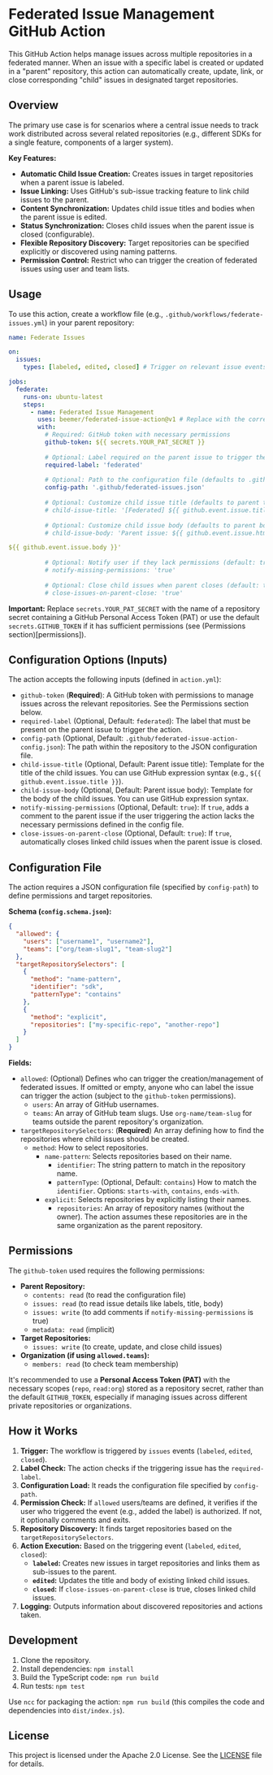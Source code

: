 # Federated Issue Management GitHub Action

This GitHub Action helps manage issues across multiple repositories in a federated manner. When an issue with a specific label is created or updated in a "parent" repository, this action can automatically create, update, link, or close corresponding "child" issues in designated target repositories.

## Overview

The primary use case is for scenarios where a central issue needs to track work distributed across several related repositories (e.g., different SDKs for a single feature, components of a larger system).

**Key Features:**

*   **Automatic Child Issue Creation:** Creates issues in target repositories when a parent issue is labeled.
*   **Issue Linking:** Uses GitHub's sub-issue tracking feature to link child issues to the parent.
*   **Content Synchronization:** Updates child issue titles and bodies when the parent issue is edited.
*   **Status Synchronization:** Closes child issues when the parent issue is closed (configurable).
*   **Flexible Repository Discovery:** Target repositories can be specified explicitly or discovered using naming patterns.
*   **Permission Control:** Restrict who can trigger the creation of federated issues using user and team lists.

## Usage

To use this action, create a workflow file (e.g., `.github/workflows/federate-issues.yml`) in your parent repository:

```yaml
name: Federate Issues

on:
  issues:
    types: [labeled, edited, closed] # Trigger on relevant issue events

jobs:
  federate:
    runs-on: ubuntu-latest
    steps:
      - name: Federated Issue Management
        uses: beemer/federated-issue-action@v1 # Replace with the correct version tag
        with:
          # Required: GitHub token with necessary permissions
          github-token: ${{ secrets.YOUR_PAT_SECRET }} 
          
          # Optional: Label required on the parent issue to trigger the action (defaults to federated)
          required-label: 'federated'
          
          # Optional: Path to the configuration file (defaults to .github/federated-issue-action-config.json)
          config-path: '.github/federated-issues.json' 
          
          # Optional: Customize child issue title (defaults to parent title)
          # child-issue-title: '[Federated] ${{ github.event.issue.title }}' 
          
          # Optional: Customize child issue body (defaults to parent body)
          # child-issue-body: 'Parent issue: ${{ github.event.issue.html_url }}

${{ github.event.issue.body }}'
          
          # Optional: Notify user if they lack permissions (default: true)
          # notify-missing-permissions: 'true'
          
          # Optional: Close child issues when parent closes (default: true)
          # close-issues-on-parent-close: 'true'
```

**Important:** Replace `secrets.YOUR_PAT_SECRET` with the name of a repository secret containing a GitHub Personal Access Token (PAT) or use the default `secrets.GITHUB_TOKEN` if it has sufficient permissions (see (Permissions section)[permissions]).

## Configuration Options (Inputs)

The action accepts the following inputs (defined in `action.yml`):

*   `github-token` (**Required**): A GitHub token with permissions to manage issues across the relevant repositories. See the Permissions section below.
*   `required-label` (Optional, Default: `federated`): The label that must be present on the parent issue to trigger the action.
*   `config-path` (Optional, Default: `.github/federated-issue-action-config.json`): The path within the repository to the JSON configuration file.
*   `child-issue-title` (Optional, Default: Parent issue title): Template for the title of the child issues. You can use GitHub expression syntax (e.g., `${{ github.event.issue.title }}`).
*   `child-issue-body` (Optional, Default: Parent issue body): Template for the body of the child issues. You can use GitHub expression syntax.
*   `notify-missing-permissions` (Optional, Default: `true`): If `true`, adds a comment to the parent issue if the user triggering the action lacks the necessary permissions defined in the config file.
*   `close-issues-on-parent-close` (Optional, Default: `true`): If `true`, automatically closes linked child issues when the parent issue is closed.

## Configuration File

The action requires a JSON configuration file (specified by `config-path`) to define permissions and target repositories.

**Schema (`config.schema.json`):**

```json
{
  "allowed": {
    "users": ["username1", "username2"],
    "teams": ["org/team-slug1", "team-slug2"]
  },
  "targetRepositorySelectors": [
    {
      "method": "name-pattern",
      "identifier": "sdk",
      "patternType": "contains" 
    },
    {
      "method": "explicit",
      "repositories": ["my-specific-repo", "another-repo"]
    }
  ]
}
```

**Fields:**

*   `allowed`: (Optional) Defines who can trigger the creation/management of federated issues. If omitted or empty, anyone who can label the issue can trigger the action (subject to the `github-token` permissions).
    *   `users`: An array of GitHub usernames.
    *   `teams`: An array of GitHub team slugs. Use `org-name/team-slug` for teams outside the parent repository's organization.
*   `targetRepositorySelectors`: (**Required**) An array defining how to find the repositories where child issues should be created.
    *   `method`: How to select repositories.
        *   `name-pattern`: Selects repositories based on their name.
            *   `identifier`: The string pattern to match in the repository name.
            *   `patternType`: (Optional, Default: `contains`) How to match the `identifier`. Options: `starts-with`, `contains`, `ends-with`.
        *   `explicit`: Selects repositories by explicitly listing their names.
            *   `repositories`: An array of repository names (without the owner). The action assumes these repositories are in the same organization as the parent repository.

## Permissions

The `github-token` used requires the following permissions:

*   **Parent Repository:**
    *   `contents: read` (to read the configuration file)
    *   `issues: read` (to read issue details like labels, title, body)
    *   `issues: write` (to add comments if `notify-missing-permissions` is true)
    *   `metadata: read` (implicit)
*   **Target Repositories:**
    *   `issues: write` (to create, update, and close child issues)
*   **Organization (if using `allowed.teams`):**
    *   `members: read` (to check team membership)

It's recommended to use a **Personal Access Token (PAT)** with the necessary scopes (`repo`, `read:org`) stored as a repository secret, rather than the default `GITHUB_TOKEN`, especially if managing issues across different private repositories or organizations.

## How it Works

1.  **Trigger:** The workflow is triggered by `issues` events (`labeled`, `edited`, `closed`).
2.  **Label Check:** The action checks if the triggering issue has the `required-label`.
3.  **Configuration Load:** It reads the configuration file specified by `config-path`.
4.  **Permission Check:** If `allowed` users/teams are defined, it verifies if the user who triggered the event (e.g., added the label) is authorized. If not, it optionally comments and exits.
5.  **Repository Discovery:** It finds target repositories based on the `targetRepositorySelectors`.
6.  **Action Execution:** Based on the triggering event (`labeled`, `edited`, `closed`):
    *   **`labeled`:** Creates new issues in target repositories and links them as sub-issues to the parent.
    *   **`edited`:** Updates the title and body of existing linked child issues.
    *   **`closed`:** If `close-issues-on-parent-close` is true, closes linked child issues.
7.  **Logging:** Outputs information about discovered repositories and actions taken.

## Development

1.  Clone the repository.
2.  Install dependencies: `npm install`
3.  Build the TypeScript code: `npm run build`
4.  Run tests: `npm test`

Use `ncc` for packaging the action: `npm run build` (this compiles the code and dependencies into `dist/index.js`).

## License

This project is licensed under the Apache 2.0 License. See the [LICENSE](./LICENSE) file for details.